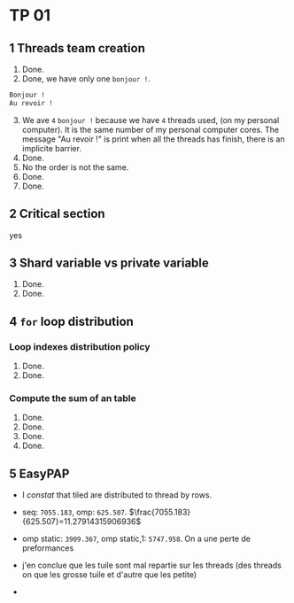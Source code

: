 # TP 01

## 1 Threads team creation

1. Done.
2. Done, we have only one `bonjour !`.

  ```txt
  Bonjour !
  Au revoir !
  ```

3. We ave `4` `bonjour !` because we have `4` threads used, (on my personal computer). It is the same number of my personal computer cores. The message "Au revoir !" is print when all the threads has finish, there is an implicite barrier.
4. Done.
5. No the order is not the same.
6. Done.
7. Done.

## 2 Critical section

yes

## 3 Shard variable vs private variable

1. Done.
2. Done.

## 4 `for` loop distribution

### Loop indexes distribution policy

1. Done.
2. Done.

### Compute the sum of an table

1. Done.
2. Done.
3. Done.
4. Done.

## 5 EasyPAP

- I *constat* that tiled are distributed to thread by rows.
- seq: `7055.183`, omp: `625.507`. $\frac{7055.183}{625.507}=11.27914315906936$
- omp static: `3909.367`, omp static,1: `5747.958`. On a une perte de preformances

- j'en conclue que les tuile sont mal repartie sur les threads (des threads on que les grosse tuile et d'autre que les petite)
- 